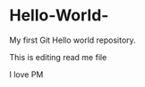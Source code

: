 Hello-World-
============

My first Git Hello world repository.

This is editing read me file

I love PM
